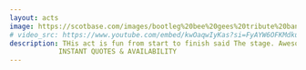 ```yaml
---
layout: acts
image: https://scotbase.com/images/bootleg%20bee%20gees%20tribute%20band.jpg?crc=379280817
# video_src: https://www.youtube.com/embed/kwOaqwIyKas?si=FyAYW6OFKMdkuAjb
description: THis act is fun from start to finish said The stage. Awesome, Stupendous, Fabulous, Terrific, Amazing, Brilliant - all comments from those who have seen the Bootleg Bee Gees. Immaculately presented and with the accuracy and quality of the real thing, it's not surprising This  bee gees tribute band have played to great acclaim all over the UK. performing all the bee gees hits, with terrific costumes and lots of fun, the bootleg bee gees are a sure-fire hit with audience of all ages and suited to venues large and small. <hr>
            INSTANT QUOTES & AVAILABILITY
---
```

